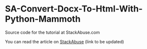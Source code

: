 # SA-Convert-Docx-To-Html-With-Python-Mammoth
Source code for the tutorial at StackAbuse.com

You can read the article on [StackAbuse](https://www.stackabuse.com/)
(link to be updated)
